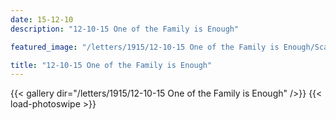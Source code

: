 ```yaml
---
date: 15-12-10
description: "12-10-15 One of the Family is Enough"

featured_image: "/letters/1915/12-10-15 One of the Family is Enough/Scan_20170113(12).jpg"

title: "12-10-15 One of the Family is Enough"
---
```


{{< gallery dir="/letters/1915/12-10-15 One of the Family is Enough" />}} {{< load-photoswipe >}}
